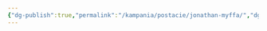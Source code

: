```yaml
---
{"dg-publish":true,"permalink":"/kampania/postacie/jonathan-myffa/","dgPassFrontmatter":true}
---
```


